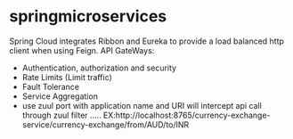 # springmicroservices
Spring Cloud integrates Ribbon and Eureka to provide a load balanced http client when using Feign.
API GateWays:
 - Authentication, authorization and security
 - Rate Limits (Limit traffic)
 - Fault Tolerance
 - Service Aggregation
 - use zuul port with application name and URI will intercept api call through zuul filter
 ..... EX:http://localhost:8765/currency-exchange-service/currency-exchange/from/AUD/to/INR
 

